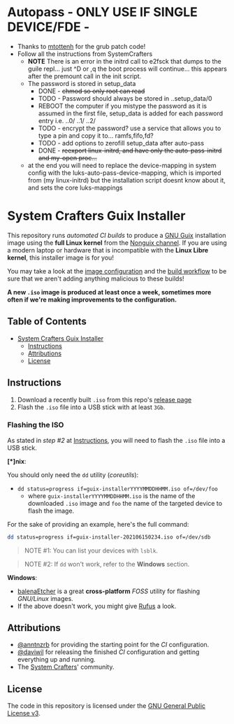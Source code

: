 # Autopass - ONLY USE IF SINGLE DEVICE/FDE -
- Thanks to [mtottenh](https://github.com/mtottenh/grub2/tree/boot_data) for the grub patch code!
- Follow all the instructions from SystemCrafters
  - **NOTE** There is an error in the initrd call to e2fsck that dumps to the guile repl... just ^D or ,q the boot process will continue... this appears after the premount call in the init script.
  - The password is stored in setup_data
    - DONE - ~~chmod so only root can read~~
	- TODO - Password should always be stored in ..setup_data/0
     - REBOOT the computer if you mistype the password as it is assumed in the first file, setup_data is added for each password entry i.e. ..0/ ..1/ ..2/ 
	- TODO - encrypt the password? use a service that allows you to type a pin and copy it to... ramfs,fifo,fd?
	- TODO - add options to zerofill setup_data after auto-pass
    - DONE - ~~reexport linux-initrd, and have only the auto-pass-initrd and my-open proc...~~
  - at the end you will need to replace the device-mapping in system config with the luks-auto-pass-device-mapping, which is imported from (my linux-initrd) but the installation script doesnt know about it, and sets the core luks-mappings

# System Crafters Guix Installer

This repository runs _automated CI builds_ to produce a
[GNU Guix](https://guix.gnu.org) installation image using the
**full Linux kernel** from the
[Nonguix channel](https://gitlab.com/nonguix/nonguix). If you are using a
modern laptop or hardware that is incompatible with the **Linux Libre kernel**,
this installer image is for you!

You may take a look at the [image configuration](./installer.scm) and the
[build workflow](./.github/workflows/build.yaml) to be sure that we aren't adding
anything malicious to these builds!

**A new `.iso` image is produced at least once a week, sometimes more often if
we're making improvements to the configuration.**

## Table of Contents
- [System Crafters Guix Installer](#system-crafters-guix-installer)
  - [Instructions](#instructions)
  - [Attributions](#attributions)
  - [License](#license)

## Instructions

1. Download a recently built `.iso` from this repo's
   [release page](https://github.com/SystemCrafters/guix-installer/releases)
2. Flash the `.iso` file into a USB stick with at least `3Gb`.

### Flashing the ISO

As stated in _step #2_ at [Instructions](#instructions), you will need to flash
the `.iso` file into a USB stick.

**[*]nix**:

You should only need the `dd` utility (_coreutils_):

- `dd status=progress if=guix-installerYYYYMMDDHHMM.iso of=/dev/foo`
  - where `guix-installerYYYYMMDDHHMM.iso` is the name of the downloaded `.iso`
    image and `foo` the name of the targeted device to flash the image.

For the sake of providing an example, here's the full command:

```sh
dd status=progress if=guix-installer-202106150234.iso of=/dev/sdb
```

> NOTE #1: You can list your devices with `lsblk`.

> NOTE #2: If `dd` won't work, refer to the **Windows** section.

**Windows**:

- [balenaEtcher](https://www.balena.io/etcher) is a great **cross-platform**
  _FOSS_ utility for flashing _GNU/Linux_ images.
- If the above doesn't work, you might give [Rufus](https://rufus.ie/en_US/) a
  look.

## Attributions

- [@anntnzrb](https://github.com/anntnzrb) for providing the starting point for
  the _CI_ configuration.
- [@daviwil](https://github.com/daviwil) for releasing the finished _CI_
  configuration and getting everything up and running.
- The [System Crafters](https://systemcrafters.cc)' community.

## License

The code in this repository is licensed under the
[GNU General Public License v3](./LICENSE.txt).
